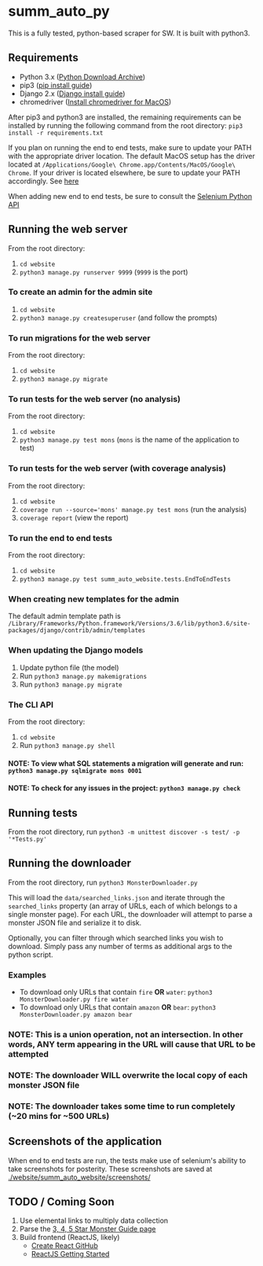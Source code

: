# summ_auto_py

This is a fully tested, python-based scraper for SW. It is built with python3.

## Requirements

* Python 3.x ([Python Download Archive](https://www.python.org/downloads/))
* pip3 ([pip install guide](https://pip.pypa.io/en/stable/installing/))
* Django 2.x ([Django install guide](https://docs.djangoproject.com/en/2.0/intro/install/))
* chromedriver ([Install chromedriver for MacOS](http://www.kenst.com/2015/03/installing-chromedriver-on-mac-osx/))

After pip3 and python3 are installed, the remaining requirements can be installed by running the following command from the root directory: `pip3 install -r requirements.txt`

If you plan on running the end to end tests, make sure to update your PATH with the appropriate driver location. The default MacOS setup has the driver located at `/Applications/Google\ Chrome.app/Contents/MacOS/Google\ Chrome`. If your driver is located elsewhere, be sure to update your PATH accordingly. See [here](https://coolestguidesontheplanet.com/add-shell-path-osx/)

When adding new end to end tests, be sure to consult the [Selenium Python API](https://selenium-python.readthedocs.io/api.html)

## Running the web server

From the root directory:

1. `cd website`
1. `python3 manage.py runserver 9999` (`9999` is the port)

### To create an admin for the admin site

1. `cd website`
1. `python3 manage.py createsuperuser` (and follow the prompts)

### To run migrations for the web server

From the root directory:

1. `cd website`
1. `python3 manage.py migrate`

### To run tests for the web server (no analysis)

From the root directory:

1. `cd website`
1. `python3 manage.py test mons` (`mons` is the name of the application to test)

### To run tests for the web server (with coverage analysis)

From the root directory:

1. `cd website`
1. `coverage run --source='mons' manage.py test mons` (run the analysis)
1. `coverage report` (view the report)

### To run the end to end tests

From the root directory:

1. `cd website`
1. `python3 manage.py test summ_auto_website.tests.EndToEndTests`

### When creating new templates for the admin

The default admin template path is `/Library/Frameworks/Python.framework/Versions/3.6/lib/python3.6/site-packages/django/contrib/admin/templates`

### When updating the Django models

1. Update python file (the model)
1. Run `python3 manage.py makemigrations`
1. Run `python3 manage.py migrate`

### The CLI API

From the root directory:

1. `cd website`
1. Run `python3 manage.py shell`

#### NOTE: To view what SQL statements a migration will generate and run: `python3 manage.py sqlmigrate mons 0001`

#### NOTE: To check for any issues in the project: `python3 manage.py check`

## Running tests

From the root directory, run `python3 -m unittest discover -s test/ -p '*Tests.py'`

## Running the downloader

From the root directory, run `python3 MonsterDownloader.py`

This will load the `data/searched_links.json` and iterate through the `searched_links` property (an array of URLs, each of which belongs to a single monster page). For each URL, the downloader will attempt to parse a monster JSON file and serialize it to disk.

Optionally, you can filter through which searched links you wish to download. Simply pass any number of terms as additional args to the python script.

### Examples

* To download only URLs that contain `fire` **OR** `water`: `python3 MonsterDownloader.py fire water`
* To download only URLs that contain `amazon` **OR** `bear`: `python3 MonsterDownloader.py amazon bear`

### NOTE: This is a union operation, not an intersection. In other words, **ANY** term appearing in the URL will cause that URL to be attempted

### NOTE: The downloader **WILL** overwrite the local copy of each monster JSON file

### NOTE: The downloader takes some time to run completely (~20 mins for ~500 URLs)

## Screenshots of the application

When end to end tests are run, the tests make use of selenium's ability to take screenshots for posterity. These screenshots are saved at [./website/summ_auto_website/screenshots/](website/summ_auto_website/screenshots)

## TODO / Coming Soon

1. Use elemental links to multiply data collection
1. Parse the [3, 4, 5 Star Monster Guide page](https://summonerswar.co/monster-guide-3-4-5-mons/)
1. Build frontend (ReactJS, likely)
    * [Create React GitHub](https://github.com/facebookincubator/create-react-app)
    * [ReactJS Getting Started](https://reactjs.org/docs/hello-world.html)
